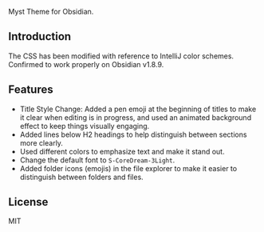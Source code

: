 Myst Theme for Obsidian.

## Introduction
The CSS has been modified with reference to IntelliJ color schemes.  
Confirmed to work properly on Obsidian v1.8.9.

## Features
- Title Style Change: Added a pen emoji at the beginning of titles to make it clear when editing is in progress, and used an animated background effect to keep things visually engaging.
- Added lines below H2 headings to help distinguish between sections more clearly.
- Used different colors to emphasize text and make it stand out.
- Change the default font to `S-CoreDream-3Light`.
- Added folder icons (emojis) in the file explorer to make it easier to distinguish between folders and files.


## License
MIT
